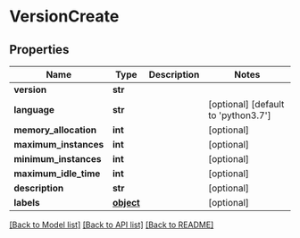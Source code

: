 # VersionCreate

## Properties
Name | Type | Description | Notes
------------ | ------------- | ------------- | -------------
**version** | **str** |  | 
**language** | **str** |  | [optional] [default to 'python3.7']
**memory_allocation** | **int** |  | [optional] 
**maximum_instances** | **int** |  | [optional] 
**minimum_instances** | **int** |  | [optional] 
**maximum_idle_time** | **int** |  | [optional] 
**description** | **str** |  | [optional] 
**labels** | [**object**](.md) |  | [optional] 

[[Back to Model list]](../README.md#documentation-for-models) [[Back to API list]](../README.md#documentation-for-api-endpoints) [[Back to README]](../README.md)


